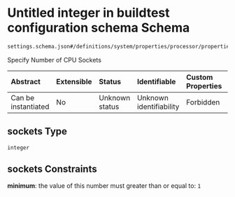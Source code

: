 # Untitled integer in buildtest configuration schema Schema

```txt
settings.schema.json#/definitions/system/properties/processor/properties/sockets
```

Specify Number of CPU Sockets

| Abstract            | Extensible | Status         | Identifiable            | Custom Properties | Additional Properties | Access Restrictions | Defined In                                                                  |
| :------------------ | :--------- | :------------- | :---------------------- | :---------------- | :-------------------- | :------------------ | :-------------------------------------------------------------------------- |
| Can be instantiated | No         | Unknown status | Unknown identifiability | Forbidden         | Allowed               | none                | [settings.schema.json*](../out/settings.schema.json "open original schema") |

## sockets Type

`integer`

## sockets Constraints

**minimum**: the value of this number must greater than or equal to: `1`
